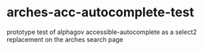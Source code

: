 # arches-acc-autocomplete-test
prototype test of alphagov accessible-autocomplete as a select2 replacement on the arches search page
